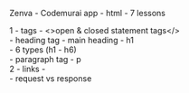 Zenva - Codemurai app - html - 7 lessons

1 - tags 	- <>open & closed statement tags</><br>
			- heading tag - main heading - h1<br>
				-  6 types (h1 - h6)<br>
			- paragraph tag - p<br>
2 - links	- 	<br>
			- request vs response
